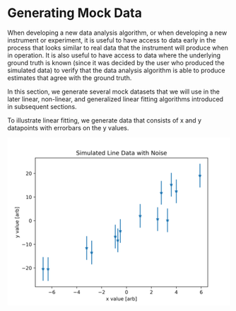 # Generating Mock Data

When developing a new data analysis algorithm, or when developing a new instrument or experiment, it is useful to have access to data early in the process that looks similar to real data that the instrument will produce when in operation. It is also useful to have access to data where the underlying ground truth is known (since it was decided by the user who produced the simulated data) to verify that the data analysis algorithm is able to produce estimates that agree with the ground truth.

In this section, we generate several mock datasets that we will use in the later linear, non-linear, and generalized linear fitting algorithms introduced in subsequent sections.

To illustrate linear fitting, we generate data that consists of x and y datapoints with errorbars on the y values.

![Linear Data wth Noise](line_data_with_noise.png?raw=true)
